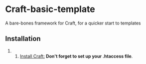 # Craft-basic-template
A bare-bones framework for Craft, for a quicker start to templates

## Installation

1. 1. [Install Craft:](https://craftcms.com/docs/installing) **Don't forget to set up your .htaccess file**.